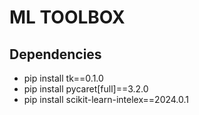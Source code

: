 # ML TOOLBOX

## Dependencies

 - pip install tk==0.1.0
 - pip install pycaret[full]==3.2.0
 - pip install scikit-learn-intelex==2024.0.1
